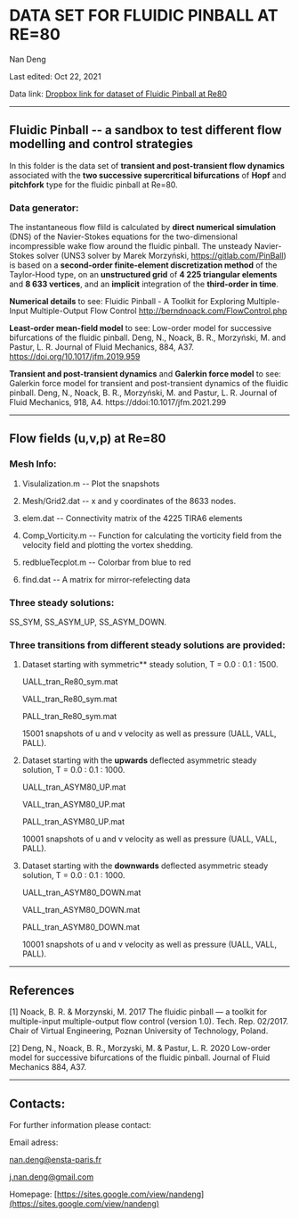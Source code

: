 # DATA SET FOR FLUIDIC PINBALL AT RE=80

Nan Deng

Last edited: Oct 22, 2021

Data link: [Dropbox link for dataset of Fluidic Pinball at Re80](https://www.dropbox.com/sh/eqsmi8o6zctsp5y/AAArortRZxmu-0gbXNtOdtqta?dl=0)

---
## Fluidic Pinball -- a sandbox to test different flow modelling and control strategies

In this folder is the data set of **transient and post-transient flow dynamics** associated with 
the **two successive supercritical bifurcations** of **Hopf** and **pitchfork** type for the fluidic pinball at Re=80.

### Data generator:

The instantaneous flow flild is calculated by **direct numerical simulation** (DNS) of the Navier-Stokes equations 
for the two-dimensional incompressible wake flow around the fluidic pinball.
The unsteady Navier-Stokes solver (UNS3 solver by Marek Morzyński, https://gitlab.com/PinBall) is 
based on a **second-order finite-element discretization method** of the Taylor-Hood type, 
on an **unstructured grid** of **4 225 triangular elements** and **8 633 vertices**, and an **implicit** integration of the **third-order in time**.

**Numerical details** to see:
    Fluidic Pinball - A Toolkit for Exploring Multiple-Input Multiple-Output Flow Control
    http://berndnoack.com/FlowControl.php

**Least-order mean-field model** to see:
    Low-order model for successive bifurcations of the fluidic pinball.
    Deng, N., Noack, B. R., Morzyński, M. and Pastur, L. R. 
    Journal of Fluid Mechanics, 884, A37.
    https://doi.org/10.1017/jfm.2019.959

**Transient and post-transient dynamics** and **Galerkin force model** to see:
    Galerkin force model for transient and post-transient dynamics of the fluidic pinball.
    Deng, N., Noack, B. R., Morzyński, M. and Pastur, L. R. 
    Journal of Fluid Mechanics, 918, A4.
    https://ddoi:10.1017/jfm.2021.299

---
## Flow fields (u,v,p) at Re=80
    
### Mesh Info:

1. Visulalization.m -- Plot the snapshots

2. Mesh/Grid2.dat -- x and y coordinates of the 8633 nodes.
    
3. elem.dat -- Connectivity matrix of the 4225 TIRA6 elements

4. Comp_Vorticity.m -- Function for calculating the vorticity field from the velocity field and plotting the vortex shedding.

5. redblueTecplot.m -- Colorbar from blue to red

6. find.dat -- A matrix for mirror-refelecting data

### Three steady solutions:

SS_SYM, SS_ASYM_UP, SS_ASYM_DOWN.

### Three transitions from different steady solutions are provided:
1. Dataset starting with symmetric** steady solution, T = 0.0 : 0.1 : 1500.

    UALL_tran_Re80_sym.mat
    
    VALL_tran_Re80_sym.mat
    
    PALL_tran_Re80_sym.mat
    
    15001 snapshots of u and v velocity as well as pressure (UALL, VALL, PALL).

2. Dataset starting with the **upwards** deflected asymmetric steady solution, T = 0.0 : 0.1 : 1000.

    UALL_tran_ASYM80_UP.mat
    
    VALL_tran_ASYM80_UP.mat
    
    PALL_tran_ASYM80_UP.mat
    
    10001 snapshots of u and v velocity as well as pressure (UALL, VALL, PALL).

3. Dataset starting with the **downwards** deflected asymmetric steady solution, T = 0.0 : 0.1 : 1000.

    UALL_tran_ASYM80_DOWN.mat
    
    VALL_tran_ASYM80_DOWN.mat
    
    PALL_tran_ASYM80_DOWN.mat
    
    10001 snapshots of u and v velocity as well as pressure (UALL, VALL, PALL). 
    
---
## References
[1] Noack, B. R. & Morzynski, M. 2017 The fluidic pinball — a toolkit for multiple-input multiple-output flow control (version 1.0). Tech. Rep. 02/2017. Chair of Virtual Engineering, Poznan University of Technology, Poland.

[2] Deng, N., Noack, B. R., Morzyski, M. & Pastur, L. R. 2020 Low-order model for successive bifurcations of the fluidic pinball. Journal of Fluid Mechanics 884, A37.

---
## Contacts:
For further information please contact:

Email adress: 

[nan.deng@ensta-paris.fr](nan.deng@ensta-paris.fr)

[j.nan.deng@gmail.com](j.nan.deng@gmail.com)

Homepage: [https://sites.google.com/view/nandeng](https://sites.google.com/view/nandeng)


